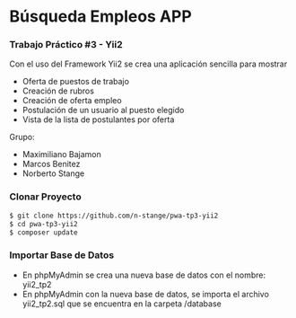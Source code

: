 
# Búsqueda Empleos APP
### Trabajo Práctico #3 - Yii2

Con el uso del Framework Yii2 se crea una aplicación sencilla para mostrar
  -  Oferta de puestos de trabajo
  -  Creación de rubros
  -  Creación de oferta empleo
  -  Postulación de un usuario al puesto elegido
  -  Vista de la lista de postulantes por oferta 
  
Grupo:
  - Maximiliano Bajamon
  - Marcos Benitez
  - Norberto Stange

### Clonar Proyecto
```sh
$ git clone https://github.com/n-stange/pwa-tp3-yii2 
$ cd pwa-tp3-yii2
$ composer update
```
### Importar Base de Datos
  - En phpMyAdmin se crea una nueva base de datos con el nombre: yii2_tp2
  - En phpMyAdmin con la nueva base de datos, se importa el archivo yii2_tp2.sql que se encuentra en la carpeta /database
